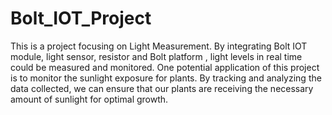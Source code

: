 # Bolt_IOT_Project
This is a project focusing on Light Measurement. By integrating Bolt IOT module, light sensor, resistor and Bolt platform , light levels in real time could be measured and monitored. 
One potential application of this project is to monitor the sunlight exposure for plants. By tracking and analyzing the data collected, we can ensure that our plants are receiving the 
necessary amount of sunlight for optimal growth.

